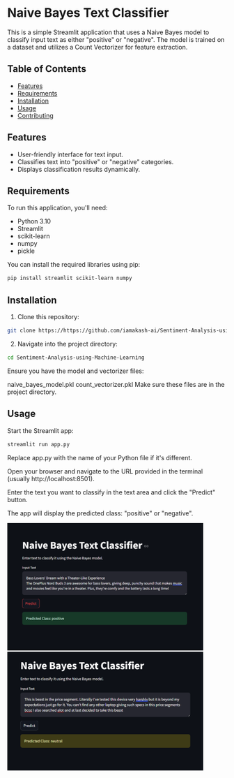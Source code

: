 # Naive Bayes Text Classifier

This is a simple Streamlit application that uses a Naive Bayes model to classify input text as either "positive" or "negative". The model is trained on a dataset and utilizes a Count Vectorizer for feature extraction.

## Table of Contents
- [Features](#features)
- [Requirements](#requirements)
- [Installation](#installation)
- [Usage](#usage)
- [Contributing](#contributing)

## Features
- User-friendly interface for text input.
- Classifies text into "positive" or "negative" categories.
- Displays classification results dynamically.

## Requirements
To run this application, you'll need:
- Python 3.10
- Streamlit
- scikit-learn
- numpy
- pickle 

You can install the required libraries using pip:

```bash
pip install streamlit scikit-learn numpy
```
## Installation
1. Clone this repository:

```bash
git clone https://https://github.com/iamakash-ai/Sentiment-Analysis-using-Machine-Learning.git
```
2. Navigate into the project directory:
```bash
cd Sentiment-Analysis-using-Machine-Learning
```
Ensure you have the model and vectorizer files:

naive_bayes_model.pkl
count_vectorizer.pkl
Make sure these files are in the project directory.

## Usage
Start the Streamlit app:

```bash
streamlit run app.py
```
Replace app.py with the name of your Python file if it's different.

Open your browser and navigate to the URL provided in the terminal (usually http://localhost:8501).

Enter the text you want to classify in the text area and click the "Predict" button.

The app will display the predicted class: "positive" or "negative".

<img src="output/positive.PNG" width=450 alt="Little example"></img> 
<img src="output/neutral.PNG" width=450 alt="Little example"></img>

